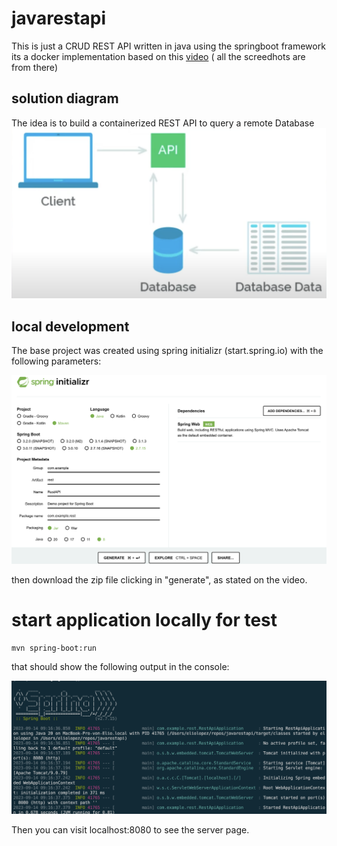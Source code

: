 # javarestapi
This is just a CRUD REST API written in java using the springboot framework
its a docker implementation based on this [video](https://www.youtube.com/watch?v=YVl6M5ztOu8&ab_channel=TheSoftwareAlpha) ( all the screedhots are from there)


## solution diagram

The idea is to build a containerized REST API to query a remote Database
![alt text](https://github.com/ElioLopez/javarestapi/blob/main/images/diagram.png?raw=true)

## local development

The base project was created using spring initializr (start.spring.io) with the following parameters:

![alt text](https://github.com/ElioLopez/javarestapi/blob/main/images/spring-initializr.png?raw=true)

then download the zip file clicking in "generate", as stated on the video.

# start application locally for test

```
mvn spring-boot:run
```
that should show the following output in the console:

![alt text](https://github.com/ElioLopez/javarestapi/blob/main/images/mvn-run.png?raw=true)

Then you can visit localhost:8080 to see the server page.


